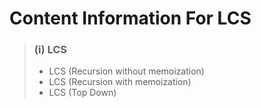 # Content Information For LCS

> ### (i) LCS
>
> - LCS (Recursion without memoization)
> - LCS (Recursion with memoization)
> - LCS (Top Down)

